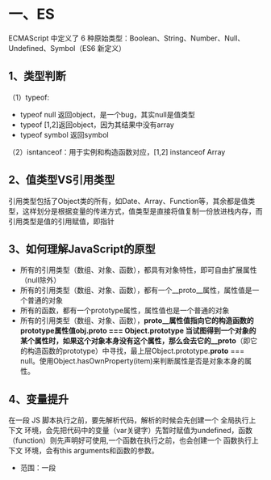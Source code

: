 # 一、ES

ECMAScript 中定义了 6 种原始类型：Boolean、String、Number、Null、Undefined、Symbol（ES6 新定义）
	
## 1、类型判断
（1）typeof:
* typeof null 返回object，是一个bug，其实null是值类型
* typeof [1,2]返回object，因为其结果中没有array
* typeof symbol 返回symbol

（2）isntanceof：用于实例和构造函数对应，[1,2] instanceof Array
	
## 2、值类型VS引用类型
引用类型包括了Object类的所有，如Date、Array、Function等，其余都是值类型，这样划分是根据变量的传递方式，值类型是直接将值复制一份放进栈内存，而引用类型是值的引用赋值，即指针
	
## 3、如何理解JavaScript的原型

* 所有的引用类型（数组、对象、函数），都具有对象特性，即可自由扩展属性（null除外）
* 所有的引用类型（数组、对象、函数），都有一个__proto__属性，属性值是一个普通的对象
* 所有的函数，都有一个prototype属性，属性值也是一个普通的对象
* 所有的引用类型（数组、对象、函数），__proto__属性值指向它的构造函数的prototype属性值obj.__proto__ === Object.prototype
当试图得到一个对象的某个属性时，如果这个对象本身没有这个属性，那么会去它的__proto__（即它的构造函数的prototype）中寻找，最上层Object.prototype.__proto__ === null。使用Object.hasOwnProperty(item)来判断属性是否是对象本身的属性。

## 4、变量提升
在一段 JS 脚本执行之前，要先解析代码，解析的时候会先创建一个 全局执行上下文 环境，会先把代码中的变量（var关键字）先暂时赋值为undefined，函数（function）则先声明好可使用,一个函数在执行之前，也会创建一个 函数执行上下文 环境，会有this arguments和函数的参数。
* 范围：一段<script>、js 文件或者一个函数
* 全局上下文：变量定义，函数声明
* 函数上下文：变量定义，函数声明，this，arguments
其中this的值是在执行的时候才能确认，定义的时候不能确认！

## 5、作用域与作用域链与闭包
JS 没有块级作用域，只有全局作用域和函数作用域，es6开始有块级作用域；  
当前作用域没有定义的变量即自由变量，会向父级作用域寻找，没有就一层层向上找，这种关系就是作用域链。
闭包有两个应用场景：函数作为返回值、函数作为参数传递，自由变量将从作用域链中去寻找，但是 依据的是函数定义时的作用域链，而不是函数执行时。
	
	function F1() {
		var a = 100
		return function () {
			console.log(a)
		}
	}
	function F2(f1) {
		var a = 200
		console.log(f1())
	}
	var f1 = F1()
	F2(f1)//输出100 undefined

## 5、js事件循环
JS是单线程且非阻塞，单线程指只有一条主线程处理所有的任务，而非阻塞指异步任务会被挂起，返回结果是再执行响应回调；
同步执行的方法会被依次加入执行栈依次执行，而异步执行的方法返回结果后被放入宏任务或者微任务列表中，微任务指new Promise()(网络请求),new MutationObserver()，宏任务指setTimeout()、setInterval()，微任务优先级较高，异步回调只有在主线程空闲时才会按顺序被执行回调;

## 6、箭头函数
es6之前，函数中的this是全局变量，箭头函数中this是父作用域的this.

## 7、ES6 模块化如何使用？

	如果只是输出一个对象
	// 创建 util1.js 文件，内容如
	export default {
		a: 100
	}
	// 创建 index.js 文件，内容如
	import obj from './util1.js'
	console.log(obj)
	
	如果输出多个对象
	// 创建 util2.js 文件，内容如
	export function fn1() {
			alert('fn1')
	}
	export function fn2() {
			alert('fn2')
	}
	// 创建 index.js 文件，内容如
	import { fn1, fn2 } from './util2.js'
	fn1()
	fn2()

## 8、ES6 class 和普通构造函数的区别
* class 是一种新的语法形式，是class Name {...}这种形式，和函数的写法完全不一样
* 两者对比，构造函数函数体的内容要放在 class 中的constructor函数中，constructor即构造器，初始化实例时默认执行
* class 中函数的写法是add() {...}这种形式，并没有function关键字
* class实现继承class Dog extends Animal，子类的constructor一定要执行super()，以调用父类的constructor

## 9、ES6 中新增的数据类型有哪些？
* Set类似于数组，但数组可以允许元素重复，Set 不允许元素重复
* Map 类似于对象，但普通对象的 key 必须是字符串或者数字，而 Map 的 key 可以是任何数据类型

## 10、Promise
Promise用于存放异步操作的消息，保存未来才会结束的事件，Promise对象只有三种状态pending(进行中)、fullfilled(已成功)、rejected(已失败)，不受外界影响，由异步操作的结果决定，一旦改变，状态就凝固了。
	
	const promise = new Promise(function(resolve,reject){
	//是两个函数由js引擎提供pending→fulfilled（resolve），pending→rejected（reject）
		if(/*异步操作成功*/){
			resolve(value);
		}else{
			reject(value);
		}
	})
  //实例完成后，用then执行两种状态的回调函数
	promise.then(function(value){
		//成功
	},function(error){
		//失败
	});
Promise对象新建后会立即执行，而回调是等所有同步任务执行完成执行。

	

# 二、JS-Web-API
## 1、BOM（浏览器对象模型）
是浏览器本身的一些信息的设置和获取，例如获取浏览器的宽度、高度，设置让浏览器跳转到哪个地址。navigator、screen、location、history

## 2、DOM
浏览器会将HTML转变成DOM，是一棵树，DOM 就是 JS 能识别的 HTML 结构，一个普通的 JS 对象或者数组。

## 3、property 和 attribute 的区别是什么？
* property:DOM 节点就是一个 JS 对象，有可扩展性特征，节点可以有style属性，有className nodeName nodeType属性，这些都是 JS 范畴的属性，符合 JS 语法标准的。
* attribute:property 的获取和修改，是直接改变 JS 对象，而 attribute 是直接改变 HTML 的属性，get 和 set attribute 时，还会触发 DOM 的查询或者重绘、重排，频繁操作会影响页面性能

## 4、DOM 操作的基本 API 有哪些？
添加appendChild、获取父元素parentElement、获取子元素childNodes、删除节点removeChild；

## 5、什么是事件冒泡？
在DOM节点上触发一个事件后，会根据DOM的结构向上冒泡，e.stopPropagation()阻止冒泡

## 6、如何使用事件代理？有何好处？
在父节点添加事件监听，可以监听所有子节点的事件。优点是使代码简洁，减少浏览器的内存占用

## 7、手写 XMLHttpRequest 不借助任何库
	var xhr = new XMLHttpRequest()
	xhr.onreadystatechange = function () {
			// 这里的函数异步执行，可参考之前 JS 基础中的异步模块
		if (xhr.readyState == 4) {
			if (xhr.status == 200) {
				alert(xhr.responseText)
			}
		}
	}
	xhr.open("GET", "/api", false)
	xhr.send(null)
xhr.readyState是浏览器判断请求过程中各个阶段的，xhr.status是 HTTP 协议中规定的不同结果的返回状态说明
xhr.readyState的状态码说明：
* 0 -代理被创建，但尚未调用 open() 方法。
* 1 -open() 方法已经被调用。
* 2 -send() 方法已经被调用，并且头部和状态已经可获得。
* 3 -下载中， responseText 属性已经包含部分数据。
* 4 -下载操作已完成

## 8、HTTP 协议中，response 的状态码，常见的有哪些？
xhr.status即 HTTP 状态码，有 2xx 3xx 4xx 5xx 这几种，比较常用的有以下几种：
* 200 正常
* 3xx
	301 永久重定向。如http://xxx.com这个 GET 请求（最后没有/），就会被301到http://xxx.com/（最后是/）
	302 临时重定向。临时的，不是永久的
	304 资源找到但是不符合请求条件，不会返回任何主体。如发送 GET 请求时，head 中有If-Modified-Since: xxx（要求返回更新时间是xxx时间之后的资源），如果此时服务器 端资源未更新，则会返回304，即不符合要求
* 404 找不到资源
* 5xx 服务器端出错了

## 9、如何实现跨域？
HTML 中几个标签能逃避过同源策略——script、img、link，这三个标签的src/href可以加载其他域的资源，不受同源策略限制，<script>还可以实现 JSONP，能获取其他域接口的信息。  
1、jsonp解决跨域

	//自己的页面
	<script>
	window.callback = function (data) {
			// 这是我们跨域得到信息
		console.log(data)
	}
	</script>
	//服务器提供http://coding.m.juejin.com/api.js，改js不一定真实存在，可以动态生成，内容如下
	callback({x:100, y:200})
	//在页面中加入，就能得到内容
	<script src="http://coding.m.juejin.com/api.js"></script>
	
2、解决跨域 - 服务器端设置 http header

	response.setHeader("Access-Control-Allow-Origin", "http://m.juejin.com/");  // 第二个参数填写允许跨域的域名称，不建议直接写 "*"
	response.setHeader("Access-Control-Allow-Headers", "X-Requested-With");
	response.setHeader("Access-Control-Allow-Methods", "PUT,POST,GET,DELETE,OPTIONS");

	// 接收跨域的cookie
	response.setHeader("Access-Control-Allow-Credentials", "true");
	
## 10、cookie 和 localStorage 有何区别？
* cookie本来是用来在服务器和客户端进行信息传递的，因此我们的每个 HTTP 请求都带着 cookie。但是 cookie 也具备浏览器端存储的能力（例如记住用户名和密码），因此可以用来存储信息。document.cookie = ....，但是非常小，只有4kB，并且所以的http请求都带着，影响获取资源的效率。  
* localStorage，html5新增的，专门为浏览器缓存设计，存储量5MB，不会带http请求，localStorage.setItem(key, value) localStorage.getItem(key)
* sessionStorage区别在是根据session过去时间而实现，且窗口关闭就会清除，而localStorage会永久有效，一些需要及时失效的重要信息放在sessionStorage中，一些不重要但是不经常设置的信息，放在localStorage中。

## 11、bind、on、live、delegate区别
* bind只能给已有的标签绑定事件，且只能在页面加载完绑定，不能动态绑定；
* live是用事件委托，绑定在document上，可以动态绑定，但是只能直接绑定在jquery选择器上，深度的就不行；
* delegate是绑定在就近的父结点上，性能优于live，$(".parent").delegate('.child','click',function)；
* on是绑定在自身的，$(".parent").on('click','.child',function)

## new一个对象发生了什么
function Test(){}  
const test = new Test()  
1、创建一个对象var obj={}； 
2、设置对象的constructor为构造函数的名称；  
3、将新建对象的_proto属性指向构造函数的prototype;  
4、使用新对象调用函数Text.call(obj);  
5、将初始化完毕的新对象地址，保存到等号左边的变量中

# 三、CSS-HTML
## 1、选择器权重和优先级
* 代表内联样式，如style="xxx"，权值为 1000；
* 代表 ID 选择器，如#content，权值为 100；
* 代表类、伪类和属性选择器，如.content、:hover、[attribute]，权值为 10；
* 代表元素选择器和伪元素选择器，如div、p，权值为 1。
通用选择器（*）、子选择器（>）和相邻同胞选择器（+）并不在这四个等级中，所以他们的权值都为 0

## 2、盒模型
在盒子模型中，我们设置的宽度都是内容宽度，不是整个盒子的宽度。而整个盒子的宽度是：（内容宽度 + border宽度 + padding宽度 + margin宽度）之和。
box-sizing:border-box：宽度是内容 + padding + 边框的宽度（不包括margin）。  
纵向 margin 重叠：纵向的 margin 是会重叠的，如果两者不一样大的话，大的会把小的“吃掉”

## 3、浮动
float 被设计出来的初衷是用于文字环绕效果，即一个图片一段文字，图片float:left之后，文字会环绕图片，被设置了 float 的元素会脱离文档流。
特性：
* 破坏性：父标签坍塌
* 包裹性：display:block的宽度变成仅包裹内容的宽度
* 清空格：原因是 float 会导致节点脱离文档流结构。它都不属于文档流结构了，那么它身边的什么换行、空格就都和它没了关系，它就尽量往一边靠拢，能靠多近就靠多近，这就是清空格的本质，子组件会紧挨在一起。
清浮动

	.clearfix:after {
		content: '';
		display: table;
		clear: both;
	}
	.clearfix {
		*zoom: 1; /* 兼容 IE 低版本 */
	}
	
## 4、定位position
* relative:会导致自身位置的相对变化，而不会影响其他元素的位置、大小，兄弟元素位置不变，根据自身定位
* absolute:根据第一个设置position:relative/absolute/fixed的父级元素定位，如果没找到，就以浏览器边界定位
		absolute 元素脱离了文档结构。和 relative 不同，其他三个元素的位置重新排列了。只要元素会脱离文档结构，它就会产生破坏性，导致父元素坍塌。
	  absolute 元素具有“包裹性”。之前<p>的宽度是撑满整个屏幕的，而此时<p>的宽度刚好是内容的宽度。
	  absolute 元素具有“跟随性”。虽然 absolute 元素脱离了文档结构，但是它的位置并没有发生变化，还是老老实实地呆在它原本的位置。
	  absolute 元素会悬浮在页面上方，会遮挡住下方的页面内容。
* fixed:和 absolute 是一样的，唯一的区别在于：absolute 元素是根据最近的定位上下文确定位置，而 fixed 根据 window （或者 iframe）确定位置

## 5、flex
1、flex-direction：主轴的方向，row，row-reverse：主轴为水平方向，起点在右端，column，column-reverse：主轴为垂直方向，起点在下沿；
2、align-items：项目在交叉轴上如何对齐，flex-start,flex-end,center,baseline:项目的第一行文字的基线对齐,stretch（默认值）：如果项目未设置高度或设为 auto，将占满整个容器的高度

## 6、如何实现垂直居中？
* inline 元素可设置line-height的值等于height值，如单行文字垂直居中；
* 绝对定位元素，可结合left和margin实现，但是必须知道尺寸，优点：兼容性好，缺点：需要提前知道尺寸  

	.container {
    		position: relative;
    		height: 200px;
	}
	.item {
		width: 80px;
		height: 40px;
		position: absolute;
		left: 50%;
		top: 50%;
		margin-top: -20px;
		margin-left: -40px;
	}
	
* 绝对定位可结合transform实现居中，优点：不需要提前知道尺寸，缺点：兼容性不好
* 绝对定位结合margin: auto，不需要提前知道尺寸，兼容性好

	.container {
    		position: relative;
    		height: 300px;
	}
	.item {
		width: 100px;
		height: 50px;
		position: absolute;
		left: 0;
		top: 0;
		right: 0;
		bottom: 0;
		margin: auto;
	}
	
## 7、如何理解 HTML 语义化？
语义化分两部分：让人（写程序、读程序）更易读懂，让机器（浏览器、搜索引擎）更易读懂
重点是让机器更易读懂，即要使用HTML的标签，h1标签就代表是标题；p里面的就是段落详细内容，权重肯定没有标题高；ul里面就是列表；strong就是加粗的强调的内容等

## 8、CSS 的transition和animation有何区别？
首先transition和animation都可以做动效，从语义上来理解，transition是过渡，由一个状态过渡到另一个状态，比如高度100px过渡到200px；而animation是动画，即更专业做动效的，animation有帧的概念，可以设置关键帧keyframe，一个动画可以由多个关键帧多个状态过渡组成，另外animation也包含上面提到的多个属性。

## 9、重绘和回流
* 重绘：指的是当页面中的元素不脱离文档流，而简单地进行样式的变化，比如修改颜色、背景等，浏览器重新绘制样式
* 回流：指的是处于文档流中 DOM 的尺寸大小、位置或者某些属性发生变化时，导致浏览器重新渲染部分或全部文档的情况
回流要比重绘消耗性能开支更大，一些属性的读取也会引起回流，比如读取某个 DOM 的高度和宽度，或者使用getComputedStyle方法。
比如优化下面的代码

	var data = ['string1', 'string2', 'string3'];
	for(var i = 0; i < data.length; i++){
		var dom = document.getElementById('list');//每次都会操作dom结构，可以先将字符串拼接，最后innerHTML一次
		dom.innerHTML += '<li>' + data[i] + '</li>';
	}
	
# 算法
## 1、数据结构问题
1、简单数据结构：
	有序数据结构：栈、队列、链表，有序数据结构省空间（存储空间小）
	无序数据结构：集合、字典、散列表，无序数据结构省时间（读取时间快）
2、复杂数据结构
 树、堆、图
 
## 2、使用 ECMAScript（JS）代码实现一个事件类Event，包含下面功能：绑定事件、解绑事件和派发事件。
在稍微复杂点的页面中，比如组件化开发的页面，同一个页面由两三个人来开发，为了保证组件的独立性和降低组件间耦合度，我们往往使用「订阅发布模式」，即组件间通信使用事件监听和派发的方式，而不是直接相互调用组件方法，这就是题目要求写的Event类。

	class Event {
    constructor() {
        // 存储事件的数据结构
        // 用来存储绑定了哪些事件，一般页面中事件派发（读）要比事件绑定（写）多为了查找迅速，使用了对象（字典）
        this._cache = {};
    }
    // 绑定
    on(type, callback) {
        // 为了按类查找方便和节省空间，
        // 将同一类型事件放到一个数组中
        // 这里的数组是队列，遵循先进先出
        // 即先绑定的事件先触发
        let fns = (this._cache[type] = this._cache[type] || []);
        if (fns.indexOf(callback) === -1) {
            fns.push(callback);
        }
        return this;
    }
    // 触发
    trigger(type, data) {
        let fns = this._cache[type];
        if (Array.isArray(fns)) {
            fns.forEach((fn) => {
                fn(data);
            });
        }
        return this;
    }
    // 解绑
    off(type, callback) {
        let fns = this._cache[type];
        if (Array.isArray(fns)) {
            if (callback) {
                let index = fns.indexOf(callback);
                if (index !== -1) {
                    fns.splice(index, 1);
                }
            } else {
                //全部清空
                fns.length = 0;
            }
        }
        return this;
    }
	}
	// 测试用例
	const event = new Event();
	event.on('test', (a) => {
			console.log(a);
	});
	event.trigger('test', 'hello world');

	event.off('test');
	event.trigger('test', 'hello world');

##3、算法的时间复杂度
包括空间和时间，主要是考察时间，常见的时间复杂度：（计算时去除常数项，保留最高项）
* 常数阶 O(1)
* 对数阶 O(logN)
* 线性阶 O(n)
* 线性对数阶 O(nlogN)
* 平方阶 O(n^2)
* 立方阶 O(n^3)
* !k次方阶 O(n^k)
* 指数阶O(2^n)

	let number = 1; // 语句执行一次 
	while (number < n) { // 因为number的增长速度是2^n，所以循环语句执行 logN 次，其实是log2N，2被省略
		number *= 2; // 语句执行 logN 次
	}
	复杂度为：1 + 2 * logN = O(logN)
	
## 4、实现 JS 对象的深拷贝
其实就是用递归实现
	
	function deepClone(o1, o2) {
		for (let k in o2) {
			if (typeof o2[k] === 'object') {
				o1[k] = {};
				deepClone(o1[k], o2[k]);
			} else {
				o1[k] = o2[k];
			}
		}
	}
递归容易造成爆栈，尾部调用可以解决递归的这个问题，但是尽量还是通过for或者while来代替递归。

## 5、求斐波那契数列（兔子数列）第 n 项
即1,1,2,3,5,8,13,21,34,55,89...中的第 n 项，即等于前两项相加

	let count = 0;
	function fn(n) {
	    let cache = {};
	    function _fn(n) {
			if (cache[n]) {//因为在递归的时候求当前相需要获取前2项，而求前1项的时候也会用到前前一项，因此可以存起来，这样每个数字只需求一次
				return cache[n];
			}
			count++;
			if (n == 1 || n == 2) {
				return 1;
			}
			let prev = _fn(n - 1);
			cache[n - 1] = prev;
			let next = _fn(n - 2);
			cache[n - 2] = next;
			return prev + next;
	    }
	    return _fn(n);
	}

	let count2 = 0;
	function fn2(n) {
	    count2++;
	    if (n == 1 || n == 2) {
			return 1;
	    }
	    return fn2(n - 1) + fn2(n - 2);
	}

	console.log(fn(20), count); // 6765 20
	console.log(fn2(20), count2); // 6765 13529

#6、快速排序
1、随机选择数组中的一个数 A，以这个数为基准
2、其他数字跟这个数进行比较，比这个数小的放在其左边，大的放到其右边
3、经过一次循环之后，A 左边为小于 A 的，右边为大于 A 的
4、这时候将左边和右边的数再递归上面的过程

		// 划分操作函数
	function partition(array, left, right) {
	    // 用index取中间值而非splice
	    const pivot = array[Math.floor((right + left) / 2)]
	    let i = left
	    let j = right

	    while (i <= j) {
		while (compare(array[i], pivot) === -1) {
		    i++
		}
		while (compare(array[j], pivot) === 1) {
		    j--
		}
		if (i <= j) {
		    swap(array, i, j)
		    i++
		    j--
		}
	    }
	    return i
	}

	// 比较函数
	function compare(a, b) {
	    if (a === b) {
		return 0
	    }
	    return a < b ? -1 : 1
	}

	function quick(array, left, right) {
	    let index
	    if (array.length > 1) {
		index = partition(array, left, right)
		if (left < index - 1) {
		    quick(array, left, index - 1)
		}
		if (index < right) {
		    quick(array, index, right)
		}
	    }
	    return array
	}
	function quickSort(array) {
	    return quick(array, 0, array.length - 1)
	}

	// 原地交换函数，而非用临时数组
	function swap(array, a, b) {
	    ;[array[a], array[b]] = [array[b], array[a]]
	}
	const Arr = [85, 24, 63, 45, 17, 31, 96, 50];
	console.log(quickSort(Arr));

## 7、二分法查询
1、数组中排在中间的数字 A，与要找的数字比较大小
2、因为数组是有序的，所以： a) A 较大则说明要查找的数字应该从前半部分查找 b) A 较小则说明应该从查找数字的后半部分查找
3、这样不断查找缩小数量级（扔掉一半数据），直到找完数组为止
题目：在一个二维数组中，每一行都按照从左到右递增的顺序排序，每一列都按照从上到下递增的顺序排序。
请完成一个函数，输入这样的一个二维数组和一个整数，判断数组中是否含有该整数。

	function Find(target, array) {
	    let i = 0;
	    let j = array[i].length - 1;
	    while (i < array.length && j >= 0) {
			if (array[i][j] < target) {
				i++;
			} else if (array[i][j] > target) {
				j--;
			} else {
				return true;
			}
	    }
	    return false;
	}

	//测试用例
	console.log(Find(10, [
	    [1, 2, 3, 4], 
	    [5, 9, 10, 11], 
	    [13, 20, 21, 23]
	    ])
	);
现在我有一个 1~1000 区间中的正整数，需要你猜下这个数字是几，你只能问一个问题：大了还是小了？问需要猜几次才能猜对？
也是用二分法，log1000次，2^10=1024，所以不超过10次就可以找出来了。

## 8、字符串中第一个出现一次的字符
使用正则会简单很多

	function find(str){
	    for (var i = 0; i < str.length; i++) {
			let char = str[i]
			let reg = new RegExp(char, 'g');
			let l = str.match(reg).length
			if(l===1){
				return char
			}
	    }
	}
或者使用indexOf/lastIndexOf，比较indexOf和lastIndexOf是否相等，相等说明只有一个，lastIndexOf从后往前查找，返回第一个下标

## 9、将1234567 变成 1,234,567，即千分位标注
第一个逗号后面数字的个数是3的倍数，正则：/(\d{3})+$/；第一个逗号前最多可以有 1~3 个数字，正则：/\d{1,3}/。加起来就是/\d{1,3}(\d{3})+$/

	function exchange(num) {
	    num += ''; //转成字符串
	    if (num.length <= 3) {
			return num;
	    }

	    num = num.replace(/\d{1,3}(?=(\d{3})+$)/g, (v) => {
			console.log(v)
			return v + ',';
	    });
	    return num;
	}

	console.log(exchange(1234567));
(?<=    # 断言要匹配的文本的前缀
(?=     # 断言要匹配的文本的后缀

	var str = 'google';
	var reg = /o/g;
	console.log(reg.test(str),reg.lastIndex)//true 1
	console.log(reg.test(str),reg.lastIndex)//true 2 
	console.log(reg.test(str),reg.lastIndex)//false 0
在开发的过程中也经常会遇到这种错误，只要把lastIndex再置为0，就会从头开始算了

# 浏览器相关
## 1、浏览器从加载页面到渲染页面的过程
1、加载过程
* 浏览器根据 DNS 服务器得到域名的 IP 地址
* 向这个 IP 的机器发送 HTTP 请求
* 服务器收到、处理并返回 HTTP 请求
* 浏览器得到返回内容  
2、渲染过程
* 根据 HTML 结构生成 DOM 树
* 根据 CSS 生成 CSSOM
* 将 DOM 和 CSSOM 整合形成 RenderTree
* 根据 RenderTree 开始渲染和展示
* 遇到<script>时，会执行并阻塞渲染

## 2、总结前端性能优化的解决方案
1、减少页面体积，提升网络加载
  静态资源的压缩合并（JS 代码压缩合并、CSS 代码压缩合并、雪碧图），减少请求次数；
  静态资源缓存（资源名称加 MD5 戳）即加后缀，只有内容改变的时候，链接名称才会改变；
  使用 CDN 让资源加载更快，例如七牛云  
2、优化页面渲染
  CSS 放前面，JS 放后面；
  懒加载（图片懒加载、下拉加载更多）使用data-存放图片路径，data-开头的属性浏览器渲染的时候会忽略掉，提高渲染性能；
  减少DOM 查询，对 DOM 查询做缓存；
  减少DOM 操作，多个操作尽量合并在一起执行（DocumentFragment）；
  事件节流，即类似输入监听时，延迟处理；
  尽早执行操作（DOMContentLoaded）
  
	window.addEventListener('load', function () {
		// 页面的全部资源加载完才会执行，包括图片、视频等
	})
	document.addEventListener('DOMContentLoaded', function () {
		// DOM 渲染完即可执行，此时图片、视频还可能没有加载完
	})
	
  使用 SSR 后端渲染，数据直接输出到 HTML 中，减少浏览器使用 JS 模板渲染页面 HTML 的时间

## 3、前端常见的安全问题有哪些？
1、XSS（Cross Site Scripting，跨站脚本攻击）
原理上就是黑客通过某种方式（发布文章、发布评论等）将一段特定的 JS 代码隐蔽地输入进去，还有获取cookie
解决办法：对用户输入的内容进行验证和替换，对敏感的 cookie 增加http-only限制，让JS获取不到cookie的内容  
2、CSRF（Cross-site request forgery，跨站请求伪造）
如果请求没有带验证，当登录了一个网站之后，其他域名请求该网站的接口后会带cookie，就能直接请求成功了。
输入密码校验，敏感的接口使用POST请求而不是GET也是很重要的

## 4、http2.0的优势
参考博客[http2.0的优势](http://mangoti.top/2018/12/11/http2.0%E4%BC%98%E5%8A%BF/)


# Vue
## Vue、Angular、React的区别
1、vue-angular:
* 1）、vue在设计之初参考了很多angular的思想
* 2）、vue相比于angular来说更加的简单
* 3)、vue相当于angular要变得小巧很多，运行速度比angular快
* 4）、vue和angular绑定都可以用{{}}
* 5）、vue指令用v-xxx，angular用ng-xxx
* 6）、vue中数据放在data对象里面，angular数据绑定在$scope上面
* 7）、vue有组件化概念，angular中没有

2、vue-react

他们都有：

* 1）、react和vue都是用虚拟DOM Virtual DOM
* 2)、React和Vue都提供了响应式（Reactive）和组件化（Componsable）的视图组件
* 3）、React和vue都将注意力集中保持在核心库，伴随于此，有配套的路由和负责处理全局状态管理的库
* 4）、React使用JSX渲染页面，Vue使用简单的模板
* 5）、Vue比react运行更快
